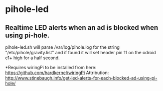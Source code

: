 # pihole-led
## Realtime LED alerts when an ad is blocked when using pi-hole.

pihole-led.sh will parse /var/log/pihole.log for the string "/etc/pihole/gravity.list" and if found it will set header pin 11 on the odroid c1+ high for a half second.

*Requires wiringPi to be installed from here: https://github.com/hardkernel/wiringPi
Attribution: http://www.stinebaugh.info/get-led-alerts-for-each-blocked-ad-using-pi-hole/
